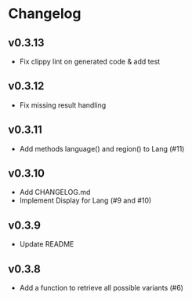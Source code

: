 Changelog
=========

## v0.3.13

- Fix clippy lint on generated code & add test

## v0.3.12

- Fix missing result handling

## v0.3.11

- Add methods language() and region() to Lang (#11)

## v0.3.10

- Add CHANGELOG.md
- Implement Display for Lang (#9 and #10)

## v0.3.9

- Update README

## v0.3.8

- Add a function to retrieve all possible variants (#6)
